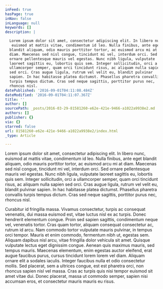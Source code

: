 ```yaml
---
inFeed: true
hasPage: true
inNav: false
inLanguage: null
keywords: []
description: |

  Lorem ipsum dolor sit amet, consectetur adipiscing elit. In libero nunc,
   euismod at mattis vitae, condimentum id leo. Nulla finibus, ante eget 
  blandit aliquam, odio mauris porttitor tortor, ac euismod arcu mi at 
  diam. Maecenas sed nisl congue, tincidunt mi vel, interdum orci. Sed 
  ornare pellentesque mauris vel egestas. Nunc nibh ligula, vulputate 
  laoreet sagittis eu, lobortis quis sem. Integer sollicitudin, orci a 
  ullamcorper semper, quam orci tincidunt risus, ac aliquam nulla sapien 
  sed orci. Cras augue ligula, rutrum vel velit eu, blandit pulvinar 
  sapien. In hac habitasse platea dictumst. Phasellus pharetra convallis 
  turpis tempus dictum. Cras sed neque sagittis, porttitor purus nec, 
  rhoncus nisl.
datePublished: '2016-09-01T04:11:08.484Z'
dateModified: '2016-09-01T04:11:07.367Z'
title: ''
author: []
sourcePath: _posts/2016-03-29-81581260-e62e-421e-9466-a1022a9938e2.md
authors: []
publisher: {}
via: {}
starred: false
url: 81581260-e62e-421e-9466-a1022a9938e2/index.html
_type: Article

---
```

Lorem ipsum dolor sit amet, consectetur adipiscing elit. In libero nunc,
euismod at mattis vitae, condimentum id leo. Nulla finibus, ante eget 
blandit aliquam, odio mauris porttitor tortor, ac euismod arcu mi at 
diam. Maecenas sed nisl congue, tincidunt mi vel, interdum orci. Sed 
ornare pellentesque mauris vel egestas. Nunc nibh ligula, vulputate 
laoreet sagittis eu, lobortis quis sem. Integer sollicitudin, orci a 
ullamcorper semper, quam orci tincidunt risus, ac aliquam nulla sapien 
sed orci. Cras augue ligula, rutrum vel velit eu, blandit pulvinar 
sapien. In hac habitasse platea dictumst. Phasellus pharetra convallis 
turpis tempus dictum. Cras sed neque sagittis, porttitor purus nec, 
rhoncus nisl.

Curabitur id fringilla massa. Vivamus consectetur, turpis ac consequat 
venenatis, dui massa euismod est, vitae luctus nisl ex ac turpis. Donec 
hendrerit elementum congue. Proin sed sapien sagittis, condimentum neque
vel, venenatis tortor. Cras quam tortor, aliquam consequat consectetur 
ac, rutrum id arcu. Nam commodo tortor vulputate mauris pulvinar, in 
tempus orci tempor. Mauris et enim commodo, fermentum nibh ut, egestas 
sem. Aliquam dapibus nisl arcu, vitae fringilla dolor vehicula sit amet.
Quisque vulputate lectus eget dignissim congue. Aenean quis maximus 
mauris, sed tempus mauris. Maecenas elementum, enim egestas auctor 
eleifend, erat augue faucibus purus, cursus tincidunt lorem lorem vel 
diam. Aliquam ornare elit a sodales iaculis. Integer faucibus nulla et 
odio consectetur mollis. Sed placerat, sem a ultrices congue, est est 
pharetra orci, non rhoncus sapien nisl vel massa. Cras ac turpis quis 
nisi tempor euismod sit amet vitae dui. Donec placerat, massa ut commodo
semper, sapien nisi accumsan eros, et consectetur mauris mauris eu 
risus.